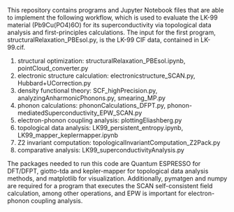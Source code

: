 This repository contains programs and Jupyter Notebook files that are able to implement the following workflow, which is used to evaluate the LK-99 material (Pb9Cu(PO4)6O)
for its superconductivity via topological data analysis and first-principles calculations. The input for the first program, structuralRelaxation_PBEsol.py, 
is the LK-99 CIF data, contained in LK-99.cif.

1. structural optimization: structuralRelaxation_PBEsol.ipynb, pointCloud_converter.py
2. electronic structure calculation: electronicstructure_SCAN.py, Hubbard+UCorrection.py
3. density functional theory: SCF_highPrecision.py, analyzingAnharmonicPhonons.py, smearing_MP.py
4. phonon calculations: phononCalculations_DFPT.py, phonon-mediatedSuperconductivity_EPW_SCAN.py
5. electron-phonon coupling analysis: plottingEliashberg.py
6. topological data analysis: LK99_persistent_entropy.ipynb, LK99_mapper_keplermapper.ipynb
7. Z2 invariant computation: topologicalInvariantComputation_Z2Pack.py 
8. comparative analysis: LK99_superconductivityAnalysis.py

The packages needed to run this code are Quantum ESPRESSO for DFT/DFPT, giotto-tda and kepler-mapper for topological data analysis methods, and matplotlib for visualization. 
Additionally, pymatgen and numpy are required for a program that executes the SCAN self-consistent field calculation, among other operations, and EPW is important for electron-
phonon coupling analysis.

